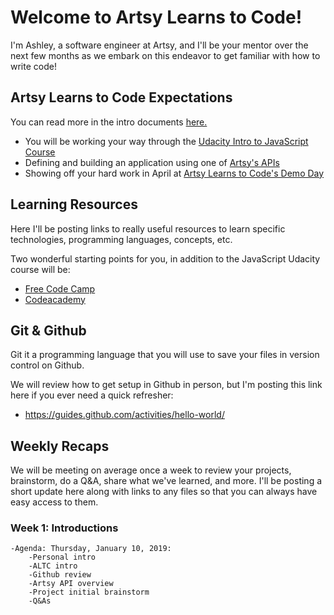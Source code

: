 # Welcome to Artsy Learns to Code!

I'm Ashley, a software engineer at Artsy, and I'll be your mentor over the next few months as we embark on this endeavor to get familiar with how to write code!

## Artsy Learns to Code Expectations

You can read more in the intro documents [here.](https://github.com/artsy/README/blob/master/events/artsy-learns-to-code.md)

- You will be working your way through the [Udacity Intro to JavaScript Course](https://www.udacity.com/course/intro-to-javascript--ud803)
- Defining and building an application using one of [Artsy's APIs](https://api.artsy.net/)
- Showing off your hard work in April at [Artsy Learns to Code's Demo Day](https://github.com/artsy/README/blob/master/events/demo-days.md)

## Learning Resources

Here I'll be posting links to really useful resources to learn specific technologies, programming languages, concepts, etc.

Two wonderful starting points for you, in addition to the JavaScript Udacity course will be:

- [Free Code Camp](https://learn.freecodecamp.org/)
- [Codeacademy](https://www.codecademy.com/)

## Git & Github

Git it a programming language that you will use to save your files in version control on Github.

We will review how to get setup in Github in person, but I'm posting this link here if you ever need a quick refresher:

- https://guides.github.com/activities/hello-world/

## Weekly Recaps

We will be meeting on average once a week to review your projects, brainstorm, do a Q&A, share what we've learned, and more. I'll be posting a short update here along with links to any files so that you can always have easy access to them.

### Week 1: Introductions

    -Agenda: Thursday, January 10, 2019:
        -Personal intro
        -ALTC intro
        -Github review
        -Artsy API overview
        -Project initial brainstorm
        -Q&As
